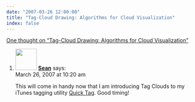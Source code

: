 ```yaml
---
date: "2007-03-26 12:00:00"
title: "Tag-Cloud Drawing: Algorithms for Cloud Visualization"
index: false
---
```


[One thought on &ldquo;Tag-Cloud Drawing: Algorithms for Cloud Visualization&rdquo;](/lemire/blog/2007/03-26-tag-cloud-drawing-algorithms-for-cloud-visualization)

<ol class="comment-list">
<li id="comment-49220" class="comment even thread-even depth-1">
<div class="comment-author vcard">
<img alt src="https://secure.gravatar.com/avatar/a92c5b4df6ec1769a72b00dae3fd2192?s=56&#038;d=mm&#038;r=g" srcset="https://secure.gravatar.com/avatar/a92c5b4df6ec1769a72b00dae3fd2192?s=112&#038;d=mm&#038;r=g 2x" class="avatar avatar-56 photo" height="56" width="56" decoding="async" /> <b class="fn"><a href="http://www.seanmcgrath.me/" class="url" rel="ugc external nofollow">Sean</a></b> <span class="says">says:</span> </div>
<div class="comment-metadata"><time datetime="2007-03-26T10:20:34+00:00">March 26, 2007 at 10:20 am</time></a> </div>
<div class="comment-content">
<p>This will come in handy now that I am introducing Tag Clouds to my iTunes tagging utility <a href="http://www.seanmcgrath.me/?page_id=116" rel="nofollow">Quick Tag</a>. Good timing!</p>
</div>
</li>
</ol>
